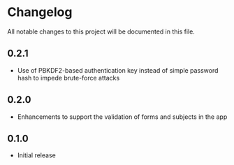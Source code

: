 # Changelog

All notable changes to this project will be documented in this file.

## 0.2.1

- Use of PBKDF2-based authentication key instead of simple password hash to impede brute-force attacks

## 0.2.0

- Enhancements to support the validation of forms and subjects in the app

## 0.1.0

- Initial release
